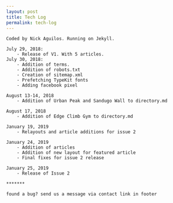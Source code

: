 ```yaml
---
layout: post
title: Tech Log
permalink: tech-log
---
```


	Coded by Nick Aguilos. Running on Jekyll.

	July 29, 2018: 
		- Release of V1. With 5 articles. 
	July 30, 2018: 
		- Addition of terms.
		- Addition of robots.txt
		- Creation of sitemap.xml
		- Prefetching TypeKit fonts 
		- Adding facebook pixel

	August 13-14, 2018
		- Addition of Urban Peak and Sandugo Wall to directory.md

	August 17, 2018
		- Addition of Edge Climb Gym to directory.md

	January 19, 2019
		- Relayouts and article additions for issue 2

	January 24, 2019
		- Addition of articles
		- Addition of new layout for featured article
		- Final fixes for issue 2 release

	January 25, 2019
		- Release of Issue 2

	*******

	found a bug? send us a message via contact link in footer

